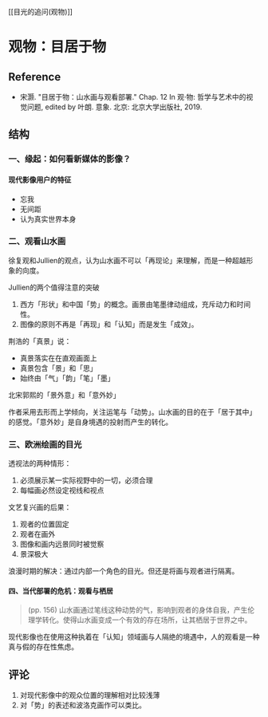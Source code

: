 [[目光的追问(观物)]]

# 观物：目居于物

## Reference

* 宋灏. "目居于物：山水画与观看部署." Chap. 12 In 观·物: 哲学与艺术中的视觉问题, edited by 叶朗. 意象. 北京: 北京大学出版社, 2019.

## 结构

### 一、缘起：如何看新媒体的影像？

#### 现代影像用户的特征

* 忘我
* 无间距
* 认为真实世界本身

### 二、观看山水画

徐复观和Jullien的观点，认为山水画不可以「再现论」来理解，而是一种超越形象的向度。

Jullien的两个值得注意的突破

1. 西方「形状」和中国「势」的概念。画景由笔墨律动组成，充斥动力和时间性。
2. 图像的原则不再是「再现」和「认知」而是发生「成效」。

荆浩的「真景」说：

* 真景落实在在直观画面上
* 真景包含「景」和「思」
* 始终由「气」「韵」「笔」「墨」

北宋郭熙的「景外意」和「意外妙」

作者采用去形而上学倾向，关注运笔与「动势」。山水画的目的在于「居于其中」的感觉。「意外妙」是自身境遇的投射而产生的转化。

### 三、欧洲绘画的目光

透视法的两种情形：

1. 必须展示某一实际视野中的一切，必须合理
2. 每幅画必然设定视线和视点

文艺复兴画的后果：

1. 观者的位置固定
2. 观者在画外
3. 图像和画内远景同时被觉察
4. 景深极大

浪漫时期的解决：通过内部一个角色的目光。但还是将画与观者进行隔离。

#### 四、当代部署的危机：观看与栖居

> (pp. 156) 山水画通过笔线这种动势的气，影响到观者的身体自我，产生伦理学转化。使得山水画变成一个有效的存在场所，让其栖居于世界之中。

现代影像也在使用这种执着在「认知」领域画与人隔绝的境遇中，人的观看是一种真与假的存在性焦虑。



## 评论

1. 对现代影像中的观众位置的理解相对比较浅薄
2. 对「势」的表述和波洛克画作可以类比。

